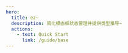 ```yaml
---
hero:
  title: ez~
  description: 简化模态框状态管理并提供类型推导~
  actions:
    - text: Quick Start
      link: /guide/base
---
```

